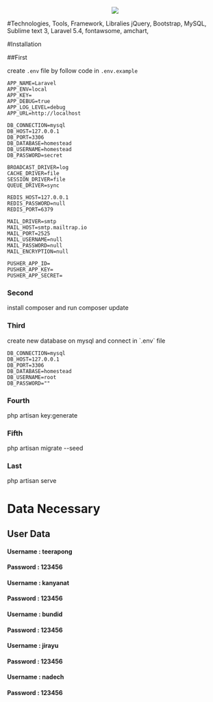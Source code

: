 <p align="center"><img src="https://laravel.com/assets/img/components/logo-laravel.svg"></p>


#Technologies, Tools, Framework, Libralies
jQuery,
Bootstrap, 
MySQL, 
Sublime text 3, 
Laravel 5.4, 
fontawsome, 
amchart, 

#Installation

##First

create `.env` file by follow code in `.env.example`

```
APP_NAME=Laravel
APP_ENV=local
APP_KEY=
APP_DEBUG=true
APP_LOG_LEVEL=debug
APP_URL=http://localhost

DB_CONNECTION=mysql
DB_HOST=127.0.0.1
DB_PORT=3306
DB_DATABASE=homestead
DB_USERNAME=homestead
DB_PASSWORD=secret

BROADCAST_DRIVER=log
CACHE_DRIVER=file
SESSION_DRIVER=file
QUEUE_DRIVER=sync

REDIS_HOST=127.0.0.1
REDIS_PASSWORD=null
REDIS_PORT=6379

MAIL_DRIVER=smtp
MAIL_HOST=smtp.mailtrap.io
MAIL_PORT=2525
MAIL_USERNAME=null
MAIL_PASSWORD=null
MAIL_ENCRYPTION=null

PUSHER_APP_ID=
PUSHER_APP_KEY=
PUSHER_APP_SECRET=

```

<h3>Second </h3> install composer and run composer update

<h3>Third </h3> create new database on mysql and connect in `.env` file

```
DB_CONNECTION=mysql
DB_HOST=127.0.0.1
DB_PORT=3306
DB_DATABASE=homestead
DB_USERNAME=root
DB_PASSWORD=""
```

<h3>Fourth </h3> php artisan key:generate

<h3>Fifth </h3> php artisan migrate --seed

<h3>Last</h3> php artisan serve

<h1>Data Necessary</h1>

<h2>User Data</h2>

<h4>Username : teerapong</h4>
<h4>Password : 123456</h4>

<h4>Username : kanyanat</h4>
<h4>Password : 123456</h4>

<h4>Username : bundid</h4>
<h4>Password : 123456</h4>

<h4>Username : jirayu</h4>
<h4>Password : 123456</h4>

<h4>Username : nadech</h4>
<h4>Password : 123456</h4>